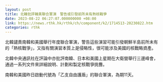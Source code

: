 ```yaml
---
layout: post
title: 北韓批評韓美聯合軍演　警告或引發前所未有熱核戰爭
date: 2023-08-22 06:27:07.000000000 +08:00
link: https://news.rthk.hk/rthk/ch/component/k2/1714513-20230822.htm
categories: rthk
---
```


北韓譴責南韓和美國舉行年度聯合軍演，警告這些演習可能引發朝鮮半島前所未有的「熱核戰爭」，又指有關演習本質上是侵略性，很可能涉及美國的核戰略資產。

北韓中央通訊社在評論中亦批評南韓、日本和美國上星期在大衛營舉行三邊峰會，通過一系列文件來詳細說明、計劃和製定核戰爭挑釁。

南韓和美國昨日啟動代號為「乙支自由護盾」的聯合軍演，為期11天。

